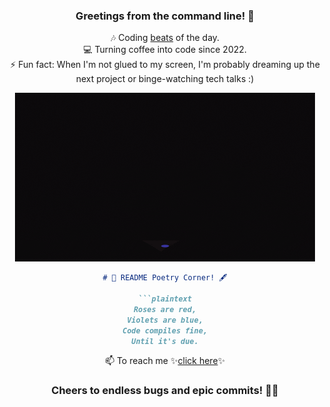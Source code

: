 <div align="center">

  ### Greetings from the command line! 🚀

🎶 Coding [beats](https://open.spotify.com/track/18asYwWugKjjsihZ0YvRxO) of the day.<br>
💻 Turning coffee into code since 2022.<br>
⚡ Fun fact: When I'm not glued to my screen, I'm probably dreaming up the next project or binge-watching tech talks :)<br>

![](https://github.com/victoriakapelush/victoriakapelush/blob/main/giphy.gif)

```markdown
# 📜 README Poetry Corner! 🖋️

```plaintext
Roses are red,
Violets are blue,
Code compiles fine,
Until it's due.
```

📫 To reach me ✨[click here](https://victoriakapelush.com)✨<br>

### Cheers to endless bugs and epic commits! 🍻✨
